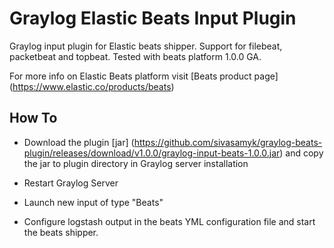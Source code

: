 # Graylog Elastic Beats Input Plugin

Graylog input plugin for Elastic beats shipper. Support for filebeat, packetbeat and topbeat.
Tested with beats platform 1.0.0 GA.

For more info on Elastic Beats platform visit [Beats product page] (https://www.elastic.co/products/beats)

How To
------

* Download the plugin [jar] (https://github.com/sivasamyk/graylog-beats-plugin/releases/download/v1.0.0/graylog-input-beats-1.0.0.jar) and copy the jar to plugin directory in Graylog server installation

* Restart Graylog Server

* Launch new input of type "Beats" 

* Configure logstash output in the beats YML configuration file and start the beats shipper.